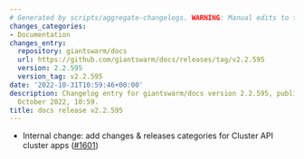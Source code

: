 ```yaml
---
# Generated by scripts/aggregate-changelogs. WARNING: Manual edits to this files will be overwritten.
changes_categories:
- Documentation
changes_entry:
  repository: giantswarm/docs
  url: https://github.com/giantswarm/docs/releases/tag/v2.2.595
  version: 2.2.595
  version_tag: v2.2.595
date: '2022-10-31T10:59:46+00:00'
description: Changelog entry for giantswarm/docs version 2.2.595, published on 31
  October 2022, 10:59.
title: docs release v2.2.595
---
```


- Internal change: add changes & releases categories for Cluster API cluster apps ([#1601](https://github.com/giantswarm/docs/pull/1601))
